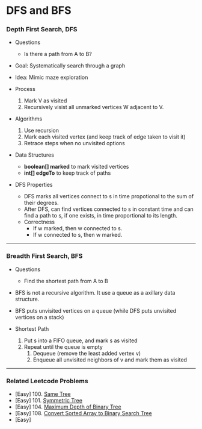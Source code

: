 # DFS and BFS

### Depth First Search, DFS

* Questions
    * Is there a path from A to B?

* Goal: Systematically search through a graph
* Idea: Mimic maze exploration
* Process
    1. Mark V as visited
    2. Recursively visist all unmarked vertices W adjacent to V.

* Algorithms
    1. Use recursion
    2. Mark each visited vertex (and keep track of edge taken to visit it)
    3. Retrace steps when no unvisited options

* Data Structures
    * **boolean[] marked** to mark visited vertices
    * **int[] edgeTo** to keep track of paths

* DFS Properties
    * DFS marks all vertices connect to s in time propotional to the sum of their degrees.
    * After DFS, can find vertices connected to s in constant time and can find a path to s, if one exists, in time proportional to its length.
    * Correctness
        * If w marked, then w connected to s.
        * If w connected to s, then w marked.

-----
### Breadth First Search, BFS

* Questions
    * Find the shortest path from A to B

* BFS is not a recursive algorithm. It use a queue as a axillary data structure.
* BFS puts unvisited vertices on a queue (while DFS puts unvisited vertices on a stack)
* Shortest Path
    1. Put s into a FIFO queue, and mark s as visited
    2. Repeat until the queue is empty
        1. Dequeue (remove the least added vertex v)
        2. Enqueue all unvisited neighbors of v and mark them as visited

-----
### Related Leetcode Problems
* [Easy]  100. [Same Tree](https://leetcode.com/problems/same-tree/)
* [Easy]  101. [Symmetric Tree](https://leetcode.com/problems/symmetric-tree/)
* [Easy]  104. [Maximum Depth of Binary Tree](https://leetcode.com/problems/maximum-depth-of-binary-tree/)
* [Easy]  108. [Convert Sorted Array to Binary Search Tree](https://leetcode.com/problems/convert-sorted-array-to-binary-search-tree/)
* [Easy]